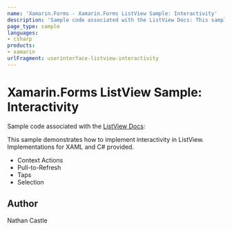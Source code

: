 ```yaml
---
name: 'Xamarin.Forms - Xamarin.Forms ListView Sample: Interactivity'
description: 'Sample code associated with the ListView Docs: This sample demonstrates how to implement interactivity in ListView. Implementations for XAML and C...'
page_type: sample
languages:
- csharp
products:
- xamarin
urlFragment: userinterface-listview-interactivity
---
```

# Xamarin.Forms ListView Sample: Interactivity

Sample code associated with the [ListView Docs](https://developer.xamarin.com/guides/xamarin-forms/user-interface/listview/):

This sample demonstrates how to implement interactivity in ListView. Implementations for XAML and C# provided.

* Context Actions
* Pull-to-Refresh
* Taps
* Selection

## Author
Nathan Castle
